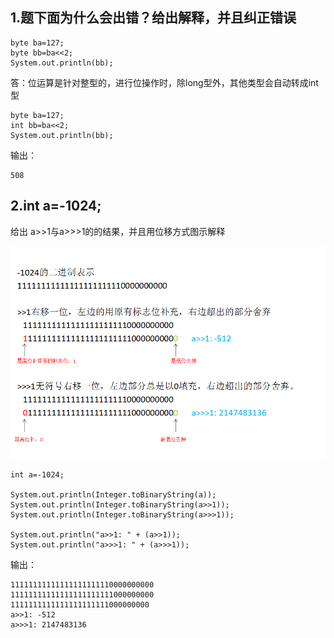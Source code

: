 ## 1.题下面为什么会出错？给出解释，并且纠正错误
 ```
 byte ba=127;
 byte bb=ba<<2;
 System.out.println(bb);
```
答：位运算是针对整型的，进行位操作时，除long型外，其他类型会自动转成int型
```
byte ba=127;
int bb=ba<<2;
System.out.println(bb);
```
输出：
```
508
```

## 2.int a=-1024;
给出 a>>1与a>>>1的的结果，并且用位移方式图示解释

![](img/lesson01-001.png)

```
int a=-1024;

System.out.println(Integer.toBinaryString(a));
System.out.println(Integer.toBinaryString(a>>1));
System.out.println(Integer.toBinaryString(a>>>1));

System.out.println("a>>1: " + (a>>1));
System.out.println("a>>>1: " + (a>>>1));
```
输出：
```
11111111111111111111110000000000
11111111111111111111111000000000
1111111111111111111111000000000
a>>1: -512
a>>>1: 2147483136
```